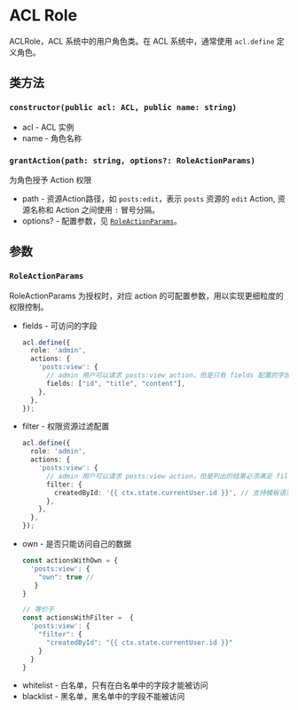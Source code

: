 # ACL Role

ACLRole，ACL 系统中的用户角色类。在 ACL 系统中，通常使用 `acl.define` 定义角色。

## 类方法

### `constructor(public acl: ACL, public name: string)`

* acl - ACL 实例
* name - 角色名称

### `grantAction(path: string, options?: RoleActionParams)`

为角色授予 Action 权限

* path - 资源Action路径，如 `posts:edit`，表示 `posts` 资源的 `edit` Action, 资源名称和 Action 之间使用 `:` 冒号分隔。
* options? - 配置参数，见 [`RoleActionParams`](#RoleActionParams)。


## 参数

### `RoleActionParams`

RoleActionParams 为授权时，对应 action 的可配置参数，用以实现更细粒度的权限控制。

* fields - 可访问的字段
  ```typescript
  acl.define({
    role: 'admin',
    actions: {
      'posts:view': {
        // admin 用户可以请求 posts:view action，但是只有 fields 配置的字段权限
        fields: ["id", "title", "content"], 
      },
    },
  });
  ```
* filter - 权限资源过滤配置
  ```typescript
  acl.define({
    role: 'admin',
    actions: {
      'posts:view': {
        // admin 用户可以请求 posts:view action，但是列出的结果必须满足 filter 设置的条件。
        filter: {
          createdById: '{{ ctx.state.currentUser.id }}', // 支持模板语法，可以取 ctx 中的值，将在权限判断时替换
        },
      },
    },
  });
  ```
* own - 是否只能访问自己的数据
  ```typescript
  const actionsWithOwn = {
    'posts:view': {
      "own": true // 
     }
  }
  
  // 等价于
  const actionsWithFilter =  {
    'posts:view': {
      "filter": {
        "createdById": "{{ ctx.state.currentUser.id }}"
      }
    }
  }
  ```
* whitelist - 白名单，只有在白名单中的字段才能被访问
* blacklist - 黑名单，黑名单中的字段不能被访问
